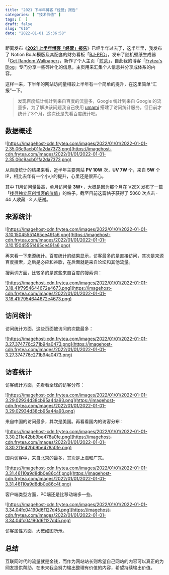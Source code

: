 ```yaml
---
title: "2021 下半年博客「经营」报告"
categories: [ "技术价值" ]
tags: [  ]
draft: false
slug: "616"
date: "2022-01-01 15:36:58"
---
```


距离发布《**[2021 上半年博客「经营」报告](https://blog.frytea.com/archives/549/)**》已经半年过去了，这半年里，我发布了 Notion BoJo模版及其配套的财务看板「[BJ-PFD](https://bjpfd.frytea.com)」，发布了随机壁纸生成器「[Get Random Wallpaper](https://wallpaper.frytea.com)」，新作了个人主页「[煎茶](https://www.frytea.com)」，自此我的博客「[Frytea's Blog](https://blog.frytea.com)」专门分享一些碎片化的信息，主页用来汇集个人信息并分享成体系的内容。

这样一来，下半年的网站访问量相较上半年有一个简单的提升，在这里简单“汇报”一下。

> 发现百度统计统计到来自百度的流量多，Google 统计到来自 Google 的流量多，为了解决该问题我自己使用 [umami](https://umami.is) 搭建了访问统计服务，但目前才统计了3个月，这次还是先看百度统计吧。
> 

## 数据概述

![https://imagehost-cdn.frytea.com/images/2022/01/01/2022-01-01-2.35.06c9acb01fa2da7373.png](https://imagehost-cdn.frytea.com/images/2022/01/01/2022-01-01-2.35.06c9acb01fa2da7373.png)

从百度统计的结果来看，近半年主要网站 **PV 10W** 次，**UV 7W** 个，来自 **5W** 个IP，相比去年有一个小小的提升，心里还是很开心。

其中 11月访问量最高，单月访问量 **3W+**，大概是因为那个月在 V2EX 发布了一篇「[找寻独立原创博客的价值](https://www.v2ex.com/t/814316)」的帖子。截至目前这篇帖子获得了 5060 次点击 ∙ 44 人收藏 ∙ 3 人感谢。

## 来源统计

![https://imagehost-cdn.frytea.com/images/2022/01/01/2022-01-01-3.10.15045551465ce491a6.png](https://imagehost-cdn.frytea.com/images/2022/01/01/2022-01-01-3.10.15045551465ce491a6.png)

再来看一下来源统计。百度统计的结果显示，访客最多的是直接访问，其次是来源百度搜索，之后是必应和谷歌，在后面就是来自论坛和其他流量。

搜索词方面，比较多的是这些来自百度的搜索词：

![https://imagehost-cdn.frytea.com/images/2022/01/01/2022-01-01-3.18.41f7954644672e4673.png](https://imagehost-cdn.frytea.com/images/2022/01/01/2022-01-01-3.18.41f7954644672e4673.png)

## 访问统计

访问统计方面，这些页面被访问的次数最多：

![https://imagehost-cdn.frytea.com/images/2022/01/01/2022-01-01-3.27.374776c271b94a0473.png](https://imagehost-cdn.frytea.com/images/2022/01/01/2022-01-01-3.27.374776c271b94a0473.png)

## 访客统计

访客统计方面，先看看全球的访客分布：

![https://imagehost-cdn.frytea.com/images/2022/01/01/2022-01-01-3.29.02934d38cb95a44a93.png](https://imagehost-cdn.frytea.com/images/2022/01/01/2022-01-01-3.29.02934d38cb95a44a93.png)

来自中国的访问最多，其次是美国。再看看国内的访客分布：

![https://imagehost-cdn.frytea.com/images/2022/01/01/2022-01-01-3.30.211e42bb9be478a0fe.png](https://imagehost-cdn.frytea.com/images/2022/01/01/2022-01-01-3.30.211e42bb9be478a0fe.png)

国内访客中，来自北京的最多，其次是上海和广东。

![https://imagehost-cdn.frytea.com/images/2022/01/01/2022-01-01-3.31.46110a9d8db0e86c4f.png](https://imagehost-cdn.frytea.com/images/2022/01/01/2022-01-01-3.31.46110a9d8db0e86c4f.png)

客户端类型方面，PC端还是比移动端多一些。

![https://imagehost-cdn.frytea.com/images/2022/01/01/2022-01-01-3.34.04fc04190d6f127d45.png](https://imagehost-cdn.frytea.com/images/2022/01/01/2022-01-01-3.34.04fc04190d6f127d45.png)

访客属性方面，大概如图所示。

## 总结

互联网时代的流量就是金钱，而作为网站站长则希望自己网站的内容可以真正的为网友提供帮助，在未来我会努力输出整理有价值的内容，希望持续输出价值。